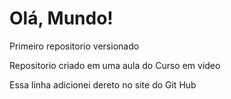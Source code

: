 # Olá, Mundo!
 Primeiro repositorio versionado

 Repositorio criado em uma aula do Curso em video

 Essa linha adicionei dereto no site do Git Hub
